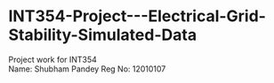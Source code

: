 # INT354-Project---Electrical-Grid-Stability-Simulated-Data
Project work for INT354  
    Name: Shubham Pandey
    Reg No: 12010107
